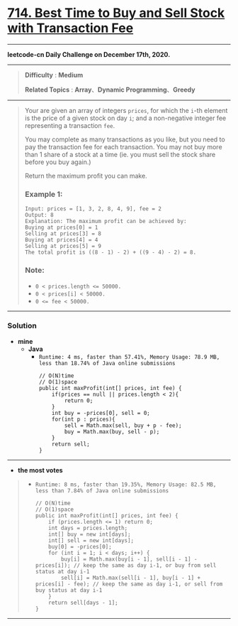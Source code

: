 # [714. Best Time to Buy and Sell Stock with Transaction Fee](https://leetcode.com/problems/best-time-to-buy-and-sell-stock-with-transaction-fee/)

---

**leetcode-cn Daily Challenge on December 17th, 2020.**

---

> **Difficulty** : **Medium**
>
> **Related Topics** : **Array**、**Dynamic Programming**、**Greedy**

---

> Your are given an array of integers `prices`, for which the `i`-th element is the price of a given stock on day `i`; and a non-negative integer fee representing a transaction `fee`.
>
> You may complete as many transactions as you like, but you need to pay the transaction fee for each transaction. You may not buy more than 1 share of a stock at a time (ie. you must sell the stock share before you buy again.)
>
> Return the maximum profit you can make.
>
> ### Example 1:
> ```
> Input: prices = [1, 3, 2, 8, 4, 9], fee = 2
> Output: 8
> Explanation: The maximum profit can be achieved by:
> Buying at prices[0] = 1
> Selling at prices[3] = 8
> Buying at prices[4] = 4
> Selling at prices[5] = 9
> The total profit is ((8 - 1) - 2) + ((9 - 4) - 2) = 8.
> ```
>
> ### Note:
> * `0 < prices.length <= 50000.`
> * `0 < prices[i] < 50000.`
> * `0 <= fee < 50000.`

---

### Solution
* **mine**
  * **Java**
    * `Runtime: 4 ms, faster than 57.41%, Memory Usage: 78.9 MB, less than 18.74% of Java online submissions`
      ```
      // O(N)time
      // O(1)space
      public int maxProfit(int[] prices, int fee) {
          if(prices == null || prices.length < 2){
              return 0;
          }
          int buy = -prices[0], sell = 0;
          for(int p : prices){
              sell = Math.max(sell, buy + p - fee);
              buy = Math.max(buy, sell - p);
          }
          return sell;
      }
      ```
  
  
---

* **the most votes**
>  * `Runtime: 8 ms, faster than 19.35%, Memory Usage: 82.5 MB, less than 7.84% of Java online submissions`
>    ```
>    // O(N)time
>    // O(1)space
>    public int maxProfit(int[] prices, int fee) {
>        if (prices.length <= 1) return 0;
>        int days = prices.length;
>        int[] buy = new int[days];
>        int[] sell = new int[days];
>        buy[0] = -prices[0];
>        for (int i = 1; i < days; i++) {
>            buy[i] = Math.max(buy[i - 1], sell[i - 1] - prices[i]); // keep the same as day i-1, or buy from sell status at day i-1
>            sell[i] = Math.max(sell[i - 1], buy[i - 1] + prices[i] - fee); // keep the same as day i-1, or sell from buy status at day i-1
>        }
>        return sell[days - 1];
>    }
>    ```


---

